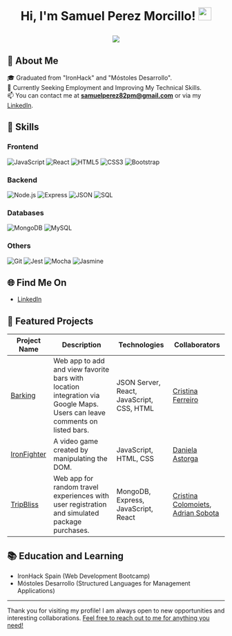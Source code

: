 <h1 align="center">
Hi, I'm Samuel Perez Morcillo!
	<a href="https://github.com/Bouaskaoun" target="_self">
		<img src="https://media.giphy.com/media/hvRJCLFzcasrR4ia7z/giphy.gif" width="30">
	</a>
</hr>
</br>
<p align="center">
	<a href="https://github.com/Bouaskaoun">
		<img src="https://readme-typing-svg.herokuapp.com?lines=Full+Stack+Web+Developer;Always%20learning%20new%20things&center=true&width=400&height=45&color=FFFFFF&fontSize=28">
	</a>
</p>


## 🌟 About Me
🎓 Graduated from "IronHack" and "Móstoles Desarrollo".  
💼 Currently Seeking Employment and Improving My Technical Skills.  
📫 You can contact me at **samuelperez82pm@gmail.com** or via my [LinkedIn](https://www.linkedin.com/in/samuel-perez-morcillo-076553292/).

## 🚀 Skills

### Frontend
![JavaScript](https://img.shields.io/badge/-JavaScript-F7DF1E?style=flat&logo=javascript&logoColor=black) ![React](https://img.shields.io/badge/-React-61DAFB?style=flat&logo=react&logoColor=white) ![HTML5](https://img.shields.io/badge/-HTML5-E34F26?style=flat&logo=html5&logoColor=white) ![CSS3](https://img.shields.io/badge/-CSS3-1572B6?style=flat&logo=css3) ![Bootstrap](https://img.shields.io/badge/-Bootstrap-7952B3?style=flat&logo=bootstrap&logoColor=white)

### Backend
![Node.js](https://img.shields.io/badge/-Node.js-339933?style=flat&logo=nodedotjs&logoColor=white) ![Express](https://img.shields.io/badge/-Express-000000?style=flat&logo=express&logoColor=white) ![JSON](https://img.shields.io/badge/-JSON-000000?style=flat&logo=json&logoColor=white) ![SQL](https://img.shields.io/badge/-SQL-4479A1?style=flat&logo=postgresql&logoColor=white)

### Databases
![MongoDB](https://img.shields.io/badge/-MongoDB-47A248?style=flat&logo=mongodb&logoColor=white) ![MySQL](https://img.shields.io/badge/-MySQL-4479A1?style=flat&logo=mysql&logoColor=white)

### Others
![Git](https://img.shields.io/badge/-Git-F05032?style=flat&logo=git&logoColor=white) ![Jest](https://img.shields.io/badge/-Jest-C21325?style=flat&logo=jest&logoColor=white) ![Mocha](https://img.shields.io/badge/-Mocha-8D6748?style=flat&logo=mocha&logoColor=white) ![Jasmine](https://img.shields.io/badge/-Jasmine-8A4182?style=flat&logo=jasmine&logoColor=white)

## 🌐 Find Me On
- [LinkedIn](https://www.linkedin.com/in/samuel-perez-morcillo-076553292/)

## 🔧 Featured Projects

| Project Name | Description | Technologies | Collaborators |
| ------------ | ----------- | ------------ | ------------- |
| [Barking](https://github.com/Samuel-Perez-Morcillo/Barking-client) | Web app to add and view favorite bars with location integration via Google Maps. Users can leave comments on listed bars. | JSON Server, React, JavaScript, CSS, HTML | [Cristina Ferreiro](https://github.com/cristinaferreiro) |
| [IronFighter](https://github.com/Daniela-AB25/Project1-Ironhack-Game) | A video game created by manipulating the DOM. | JavaScript, HTML, CSS | [Daniela Astorga](https://github.com/Daniela-AB25) |
| [TripBliss](https://github.com/CristinaColomoiets/random-experience-client) | Web app for random travel experiences with user registration and simulated package purchases. | MongoDB, Express, JavaScript, React | [Cristina Colomoiets](https://github.com/CristinaColomoiets), [Adrian Sobota](https://github.com/Sobdev) |

## 📚 Education and Learning
- IronHack Spain (Web Development Bootcamp)
- Móstoles Desarrollo (Structured Languages for Management Applications)

---

Thank you for visiting my profile! I am always open to new opportunities and interesting collaborations. [Feel free to reach out to me for anything you need!](https://www.linkedin.com/in/samuel-perez-morcillo-076553292/)
